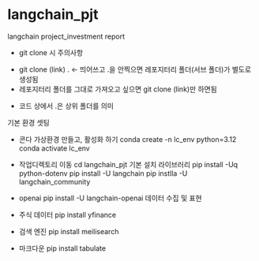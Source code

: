 # langchain_pjt
langchain project_investment report

* git clone 시 주의사항
 - git clone (link) . <- 띄어쓰고 .을 안찍으면 레포지터리 폴더(서브 폴더)가 별도로 생성됨
 - 레포지터리 폴더를 그대로 가져오고 싶으면 git clone (link)만 하면됨

* 코드 상에서 .은 상위 폴더를 의미

기본 환경 셋팅
- 콘다 가상환경 만들고, 활성화 하기
conda create -n lc_env python=3.12
conda activate lc_env

- 작업디렉토리 이동
cd langchain_pjt
기본 설치 라이브러리
pip install -Uq python-dotenv
pip install -U langchain 
pip instlla -U langchain_community

- openai 
pip install -U langchain-openai 
데이터 수집 및 표현
- 주식 데이터
pip install yfinance

- 검색 엔진
pip install meilisearch

- 마크다운
pip install tabulate